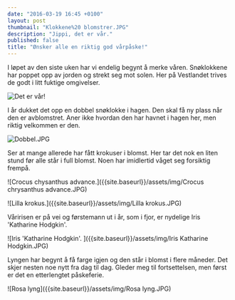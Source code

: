 ```yaml
---
date: "2016-03-19 16:45 +0100"
layout: post
thumbnail: "Klokkene%20 blomstrer.JPG"
description: "Jippi, det er vår."
published: false
title: "Ønsker alle en riktig god vårpåske!"
---
```





I løpet av den siste uken har vi endelig begynt å merke våren. Snøklokkene har poppet opp av jorden og strekt seg mot solen. Her på Vestlandet trives de godt i litt fuktige omgivelser.  

![Det er vår!]({{site.baseurl}}/assets/img/Klokker.JPG)

I år dukket det opp en dobbel snøklokke i hagen. Den skal få ny plass når den er avblomstret. Aner ikke hvordan den har havnet i hagen her, men riktig velkommen er den.

![Dobbel.JPG]({{site.baseurl}}/assets/img/Dobbel.JPG)

<!--more-->

Ser at mange allerede har fått krokuser i blomst. Her tar det nok en liten stund før alle står i full blomst. Noen har imidlertid våget seg forsiktig frempå.  

![Crocus chysanthus advance.]({{site.baseurl}}/assets/img/Crocus chrysanthus advance.JPG)

![Lilla krokus.]({{site.baseurl}}/assets/img/Lilla krokus.JPG)

Våririsen er på vei og førstemann ut i år, som i fjor, er nydelige Iris 'Katharine Hodgkin'.  

![Iris 'Katharine Hodgkin'.  ]({{site.baseurl}}/assets/img/Iris Katharine Hodgkin.JPG)

Lyngen har begynt å få farge igjen og den står i blomst i flere måneder. Det skjer nesten noe nytt fra dag til dag. Gleder meg til fortsettelsen, men først er det en etterlengtet påskeferie.

![Rosa lyng]({{site.baseurl}}/assets/img/Rosa lyng.JPG)
